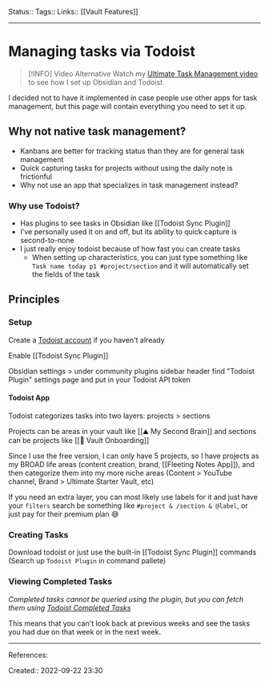 Status:: 
Tags:: 
Links:: [[Vault Features]]
___
# Managing tasks via Todoist

> [!INFO] Video Alternative
> Watch my [Ultimate Task Management video](https://www.youtube.com/watch?v=t_nX51ODmPU) to see how I set up Obsidian and Todoist

I decided not to have it implemented in case people use other apps for task management, but this page will contain everything you need to set it up.
## Why not native task management?

- Kanbans are better for tracking status than they are for general task management
- Quick capturing tasks for projects without using the daily note is frictionful
- Why not use an app that specializes in task management instead?
### Why use Todoist?
- Has plugins to see tasks in Obsidian like [[Todoist Sync Plugin]]
- I've personally used it on and off, but its ability to quick capture is second-to-none
- I just really enjoy todoist because of how fast you can create tasks
	- When setting up characteristics, you can just type something like `Task name today p1 #project/section` and it will automatically set the fields of the task
## Principles
### Setup
Create a [Todoist account](https://todoist.com/auth/signup) if you haven't already

Enable [[Todoist Sync Plugin]]

Obsidian settings > under community plugins sidebar header find "Todoist Plugin" settings page and put in your Todoist API token
#### Todoist App
Todoist categorizes tasks into two layers: projects > sections

Projects can be areas in your vault like [[⛰️ My Second Brain]] and sections can be projects like [[🚧 Vault Onboarding]]

Since I use the free version, I can only have 5 projects, so I have projects as my BROAD life areas (content creation, brand, [[Fleeting Notes App]]), and then categorize them into my more niche areas (Content > YouTube channel, Brand > Ultimate Starter Vault, etc)

If you need an extra layer, you can most likely use labels for it and just have your `filters` search be something like `#project & /section & @label`, or just pay for their premium plan 😅
### Creating Tasks
Download todoist or just use the built-in [[Todoist Sync Plugin]] commands (Search up `Todoist Plugin` in command pallete)
### Viewing Completed Tasks
*Completed tasks cannot be queried using the plugin, but you can fetch them using [Todoist Completed Tasks](https://github.com/Ledaryy/obsidian-todoist-completed-tasks)*

This means that you can't look back at previous weeks and see the tasks you had due on that week or in the next week.
___
References:

Created:: 2022-09-22 23:30